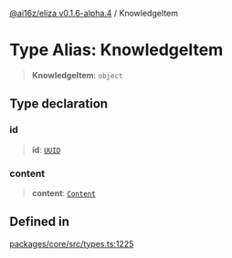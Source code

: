 [@ai16z/eliza v0.1.6-alpha.4](../index.md) / KnowledgeItem

# Type Alias: KnowledgeItem

> **KnowledgeItem**: `object`

## Type declaration

### id

> **id**: [`UUID`](UUID.md)

### content

> **content**: [`Content`](../interfaces/Content.md)

## Defined in

[packages/core/src/types.ts:1225](https://github.com/IkigaiLabsETH/eliza/blob/main/packages/core/src/types.ts#L1225)
